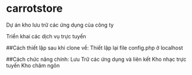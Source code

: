 # carrotstore
Dự án kho lưu trữ các ứng dụng của công ty

Triển khai các dịch vụ trực tuyến

##Cách thiết lập sau khi clone về:
Thiết lập lại file config.php ở localhost

##Cách chức năng chính:
Lưu Trữ các ứng dụng và liên kết
Kho nhạc trực tuyến
Kho châm ngôn
